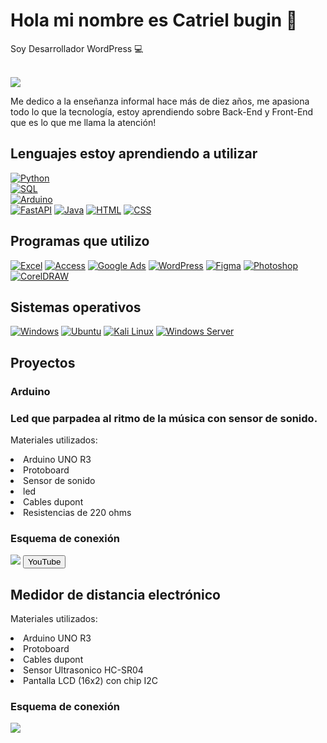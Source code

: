 # Hola mi nombre es Catriel bugin 👋


<p>Soy Desarrollador WordPress 💻</p> </br>
<img src="https://i.postimg.cc/cJHZK1wM/cato-docker-3.png">

Me dedico a la enseñanza informal hace más de diez años, me apasiona todo lo que la tecnología, estoy aprendiendo sobre Back-End y Front-End que es lo que me llama la atención!


## Lenguajes estoy aprendiendo a utilizar </br>
[![Python](https://img.shields.io/badge/Python-3776AB?style=for-the-badge&logo=python&logoColor=white&labelColor=5A3E92)]()</br>
[![SQL](https://img.shields.io/badge/SQL-E60012?style=for-the-badge&logo=sql&logoColor=white&labelColor=E60012)]()</br>
[![Arduino](https://img.shields.io/badge/Arduino-00979D?style=for-the-badge&logo=arduino&logoColor=white&labelColor=00979D)]()</br>
[![FastAPI](https://img.shields.io/badge/FastAPI-009688?style=for-the-badge&logo=fastapi&logoColor=white&labelColor=009688)]()
[![Java](https://img.shields.io/badge/Java-007396?style=for-the-badge&logo=java&logoColor=white&labelColor=007396)]()
[![HTML](https://img.shields.io/badge/HTML-E67E22?style=for-the-badge)](https://developer.mozilla.org/en-US/docs/Web/HTML)
[![CSS](https://img.shields.io/badge/CSS-E67E22?style=for-the-badge)](https://developer.mozilla.org/en-US/docs/Web/CSS)





## Programas que utilizo
[![Excel](https://img.shields.io/badge/Excel-217346?style=for-the-badge&logo=microsoft-excel&logoColor=white&labelColor=217346)]()
[![Access](https://img.shields.io/badge/Access-A4373A?style=for-the-badge&logo=microsoft-access&logoColor=white&labelColor=A4373A)]()
[![Google Ads](https://img.shields.io/badge/Google_Ads-4285F4?style=for-the-badge&logo=google-ads&logoColor=white&labelColor=4285F4)]()
[![WordPress](https://img.shields.io/badge/WordPress-21759B?style=for-the-badge&logo=wordpress&logoColor=white&labelColor=21759B)]()
[![Figma](https://img.shields.io/badge/Figma-F24E1E?style=for-the-badge&logo=figma&logoColor=white&labelColor=F24E1E)]()
[![Photoshop](https://img.shields.io/badge/Photoshop-31A8FF?style=for-the-badge&logo=adobe-photoshop&logoColor=white&labelColor=31A8FF)]()
[![CorelDRAW](https://img.shields.io/badge/CorelDRAW-FF3A2D?style=for-the-badge&logo=corel&logoColor=white&labelColor=FF3A2D)]()

## Sistemas operativos 
[![Windows](https://img.shields.io/badge/Windows-0078D6?style=for-the-badge&logo=windows&logoColor=white&labelColor=0078D6)]()
[![Ubuntu](https://img.shields.io/badge/Ubuntu-E95420?style=for-the-badge&logo=ubuntu&logoColor=white&labelColor=E95420)]()
[![Kali Linux](https://img.shields.io/badge/Kali_Linux-557C94?style=for-the-badge&logo=kali-linux&logoColor=white&labelColor=557C94)]()
[![Windows Server](https://img.shields.io/badge/Windows_Server-0078D6?style=for-the-badge&logo=windows&logoColor=white&labelColor=0078D6)]()




## Proyectos 
### Arduino

<h3>Led que parpadea al ritmo de la música con sensor de sonido.</h3>
<p>Materiales utilizados:
<li>Arduino UNO R3</li>
<li>Protoboard</li>
<li>Sensor de sonido </li>
<li>led</li>
<li>Cables dupont</li>
<li>Resistencias de 220 ohms</li>
</p>
<h3>Esquema de conexión</h3> 
<img src="https://i.postimg.cc/fTM1Txxt/Esquema-de-conexi-n.png">
<a href = "https://youtube.com/shorts/Tp1ImdyAW5Q">
  <button>YouTube</button>
</a>
<h2>Medidor de distancia electrónico</h2>
<p>Materiales utilizados:
<li>Arduino UNO R3</li>
<li>Protoboard</li>
<li>Cables dupont</li>
<li>Sensor Ultrasonico HC-SR04</li>
<li>Pantalla LCD (16x2) con chip I2C</li>
</p>
<h3>Esquema de conexión</h3>
<img src= "https://i.postimg.cc/YS4hgPwz/Esquema-conexion.png">








